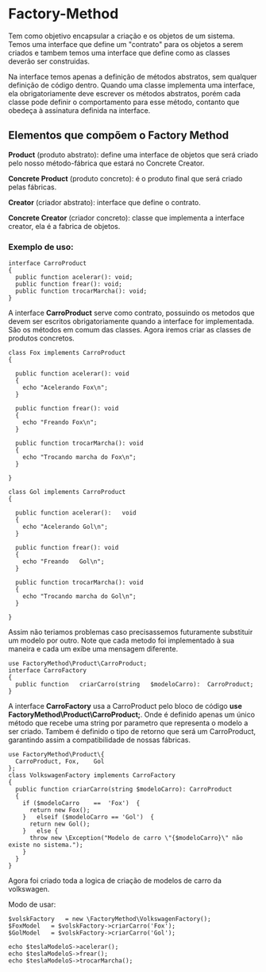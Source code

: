 # Factory-Method
Tem como objetivo encapsular a criação e os objetos de um sistema. Temos uma interface que define um "contrato" para os objetos a serem criados e tambem temos uma interface que define como as classes deverão ser construidas.

Na interface temos apenas a definição de métodos abstratos, sem qualquer definição de código dentro. Quando uma classe implementa uma interface, ela obrigatoriamente deve escrever os métodos abstratos, porém cada classe pode definir o comportamento para esse método, contanto que obedeça à assinatura definida na interface.

## Elementos que compõem o Factory Method ##
**Product** (produto abstrato): define uma interface de objetos que será criado pelo nosso método-fábrica que estará no Concrete Creator.

**Concrete Product** (produto concreto): é o produto final que será criado pelas fábricas.

**Creator** (criador abstrato): interface que define o contrato.

**Concrete Creator** (criador concreto): classe que implementa a interface creator, ela é a fabrica de objetos.

### Exemplo de uso: ###

```
interface CarroProduct
{
  public function acelerar(): void;
  public function frear(): void;
  public function trocarMarcha(): void;
}
```

A interface **CarroProduct** serve como contrato, possuindo os metodos que devem ser escritos obrigatoriamente quando a interface for implementada. São os métodos em comum das classes. Agora iremos criar as classes de produtos concretos.
```
class Fox implements CarroProduct
{

  public function acelerar(): void
  {
    echo "Acelerando Fox\n";
  }

  public function frear(): void
  {
    echo "Freando Fox\n";
  }

  public function trocarMarcha(): void
  {
    echo "Trocando marcha do Fox\n";
  }

}

class Gol implements CarroProduct
{

  public function acelerar():	void
  {
    echo "Acelerando Gol\n";
  }

  public function frear(): void
  {
    echo "Freando	Gol\n";
  }

  public function trocarMarcha(): void
  {
    echo "Trocando marcha do Gol\n";
  }

}

```
Assim não teriamos problemas caso precisassemos futuramente substituir um modelo por outro. Note que cada metodo foi implementado à sua maneira e cada um exibe uma mensagem diferente.
```
use FactoryMethod\Product\CarroProduct;
interface CarroFactory
{
  public function	criarCarro(string	$modeloCarro):	CarroProduct;
}
```
A interface **CarroFactory** usa a CarroProduct pelo bloco de código **use FactoryMethod\Product\CarroProduct;**. Onde é definido apenas um único método que recebe uma string por parametro que representa o modelo a ser criado. Tambem é definido o tipo de retorno que será um CarroProduct, garantindo assim a compatibilidade de nossas fábricas.
```
use FactoryMethod\Product\{
  CarroProduct,	Fox,	Gol
};
class VolkswagenFactory implements CarroFactory
{
  public function criarCarro(string $modeloCarro): CarroProduct
  {
    if ($modeloCarro	==	'Fox')	{
      return new Fox();
    }	elseif ($modeloCarro == 'Gol')	{
      return new Gol();
    }	else {
      throw new \Exception("Modelo de carro \"{$modeloCarro}\" não existe no sistema.");
    }
  }
}
```
Agora foi criado toda a logica de criação de modelos de carro da volkswagen.

Modo de usar:
```
$volskFactory	= new \FactoryMethod\VolkswagenFactory();
$FoxModel	= $volskFactory->criarCarro('Fox');
$GolModel	= $volskFactory->criarCarro('Gol');

echo $teslaModeloS->acelerar();
echo $teslaModeloS->frear();
echo $teslaModeloS->trocarMarcha();

```
